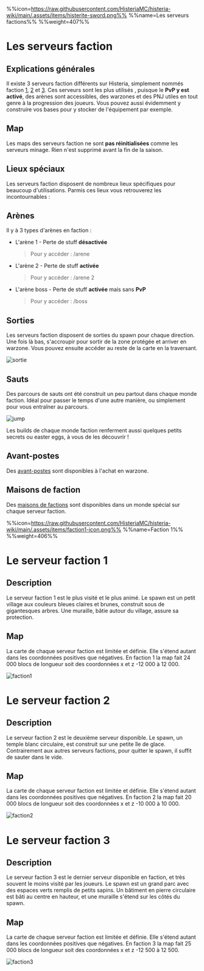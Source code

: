 %%icon=https://raw.githubusercontent.com/HisteriaMC/histeria-wiki/main/.assets/items/histerite-sword.png%%
%%name=Les serveurs factions%%
%%weight=407%%

# Les serveurs faction

## Explications générales
Il existe 3 serveurs faction différents sur Histeria, simplement nommés faction [1](https://histeria.fr/wiki/mondes/faction1), [2](https://histeria.fr/wiki/mondes/faction2) et [3](https://histeria.fr/wiki/mondes/faction3). Ces serveurs sont les plus utilisés , puisque le __PvP y est activé__, des arènes sont accessibles, des warzones et des PNJ utiles en tout genre à la progression des joueurs. Vous pouvez aussi évidemment y construire vos bases pour y stocker de l'équipement par exemple.

## Map
Les maps des serveurs faction ne sont __pas réinitialisées__ comme les serveurs minage. Rien n'est supprimé avant la fin de la saison.


## Lieux spéciaux
Les serveurs faction disposent de nombreux lieux spécifiques pour beaucoup d'utilisations. Parmis ces lieux vous retrouverez les incontournables :

## Arènes
Il y à 3 types d'arènes en faction :
+ L'arène 1 - Perte de stuff __désactivée__

    > Pour y accéder : /arene
+ L'arène 2 - Perte de stuff __activée__

    >Pour y accéder : /arene 2

+ L'arène boss - Perte de stuff __activée__ mais sans __PvP__

    >Pour y accéder : /boss
## Sorties
Les serveurs faction disposent de sorties du spawn pour chaque direction. Une fois là bas, s'accroupir pour sortir de la zone protégée et arriver en warzone. Vous pouvez ensuite accéder au reste de la carte en la traversant.

![sortie](https://raw.githubusercontent.com/HisteriaMC/histeria-wiki/main/.assets/pictures/sortiesv6-5.png)

## Sauts
Des parcours de sauts ont été construit un peu partout dans chaque monde faction. Idéal pour passer le temps d'une autre manière, ou simplement pour vous entraîner au parcours.

![jump](https://raw.githubusercontent.com/HisteriaMC/histeria-wiki/main/.assets/pictures/jumpv6-5.png)

Les builds de chaque monde faction renferment aussi quelques petits secrets ou easter eggs, à vous de les découvrir !

## Avant-postes

Des [avant-postes](https://histeria.fr/wiki/mondes/ap) sont disponibles à l'achat en warzone.

## Maisons de faction

Des [maisons de factions](https://histeria.fr/wiki/mondes/mdf) sont disponibles dans un monde spécial sur chaque serveur faction.

%%icon=https://raw.githubusercontent.com/HisteriaMC/histeria-wiki/main/.assets/items/faction1-icon.png%%
%%name=Faction 1%%
%%weight=406%%


# Le serveur faction 1

## Description
Le serveur faction 1 est le plus visité et le plus animé. Le spawn est un petit village aux couleurs bleues claires et brunes, construit sous de gigantesques arbres. Une muraille, bâtie autour du village, assure sa protection.

## Map
La carte de chaque serveur faction est limitée et définie. Elle s'étend autant dans les coordonnées positives que négatives.
En faction 1 la map fait 24 000 blocs de longueur soit des coordonnées x et z -12 000 à 12 000.

![faction1](https://raw.githubusercontent.com/HisteriaMC/histeria-wiki/main/.assets/pictures/faction1v6-5.png)


# Le serveur faction 2

## Description 
Le serveur faction 2 est le deuxième serveur disponible. Le spawn, un temple blanc circulaire, est construit sur une petite île de glace. Contrairement aux autres serveurs factions, pour quitter le spawn, il suffit de sauter dans le vide.

## Map
La carte de chaque serveur faction est limitée et définie. Elle s'étend autant dans les coordonnées positives que négatives.
En faction 2 la map fait 20 000 blocs de longueur soit des coordonnées x et z -10 000 à 10 000.

![faction2](https://raw.githubusercontent.com/HisteriaMC/histeria-wiki/main/.assets/pictures/faction2v6-5.png)


# Le serveur faction 3

## Description 
Le serveur faction 3 est le dernier serveur disponible en faction, et très souvent le moins visité par les joueurs. Le spawn est un grand parc avec des espaces verts remplis de petits sapins. Un bâtiment en pierre circulaire est bâti au centre en hauteur, et une muraille s'étend sur les côtés du spawn.

## Map
La carte de chaque serveur faction est limitée et définie. Elle s'étend autant dans les coordonnées positives que négatives.
En faction 3 la map fait 25 000 blocs de longueur soit des coordonnées x et z -12 500 à 12 500.

![faction3](https://raw.githubusercontent.com/HisteriaMC/histeria-wiki/main/.assets/pictures/faction3v6-5.png)
